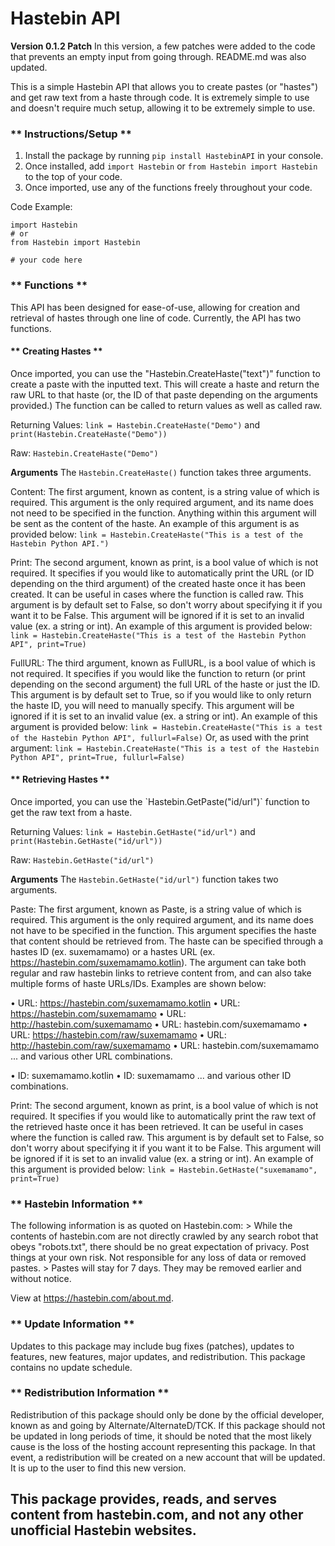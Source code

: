 # Hastebin API

__Version 0.1.2 Patch__
In this version, a few patches were added to the code that prevents an empty input from going through. README.md was also updated.

This is a simple Hastebin API that allows you to create pastes (or "hastes") and get raw text from a haste through code. It is extremely simple to use and doesn't require much setup, allowing it to be extremely simple to use.

<h3>** Instructions/Setup **</h3>

1. Install the package by running `pip install HastebinAPI` in your console.
2. Once installed, add `import Hastebin` or `from Hastebin import Hastebin` to the top of your code.
3. Once imported, use any of the functions freely throughout your code.

Code Example:
```
import Hastebin
# or
from Hastebin import Hastebin

# your code here
```

<h3>** Functions **</h3>

This API has been designed for ease-of-use, allowing for creation and retrieval of hastes through one line of code. Currently, the API has two functions.

<h4>** Creating Hastes **</h4>
Once imported, you can use the "Hastebin.CreateHaste("text")" function to create a paste with the inputted text. This will create a haste and return the raw URL to that haste (or, the ID of that paste depending on the arguments provided.) The function can be called to return values as well as called raw.

Returning Values:
`link = Hastebin.CreateHaste("Demo")` and `print(Hastebin.CreateHaste("Demo"))`

Raw:
`Hastebin.CreateHaste("Demo")`

__Arguments__
The `Hastebin.CreateHaste()` function takes three arguments. 

Content:
The first argument, known as content, is a string value of which is required. This argument is the only required argument, and its name does not need to be specified in the function. Anything within this argument will be sent as the content of the haste. An example of this argument is as provided below:
`link = Hastebin.CreateHaste("This is a test of the Hastebin Python API.")`

Print:
The second argument, known as print, is a bool value of which is not required. It specifies if you would like to automatically print the URL (or ID depending on the third argument) of the created haste once it has been created. It can be useful in cases where the function is called raw. This argument is by default set to False, so don't worry about specifying it if you want it to be False. This argument will be ignored if it is set to an invalid value (ex. a string or int). An example of this argument is provided below:
`link = Hastebin.CreateHaste("This is a test of the Hastebin Python API", print=True)`

FullURL:
The third argument, known as FullURL, is a bool value of which is not required. It specifies if you would like the function to return (or print depending on the second argument) the full URL of the haste or just the ID. This argument is by default set to True, so if you would like to only return the haste ID, you will need to manually specify. This argument will be ignored if it is set to an invalid value (ex. a string or int). An example of this argument is provided below:
`link = Hastebin.CreateHaste("This is a test of the Hastebin Python API", fullurl=False)`
Or, as used with the print argument:
`link = Hastebin.CreateHaste("This is a test of the Hastebin Python API", print=True, fullurl=False)`

<h4> ** Retrieving Hastes ** </h4>
Once imported, you can use the `Hastebin.GetPaste("id/url")` function to get the raw text from a haste.

Returning Values:
`link = Hastebin.GetHaste("id/url")` and `print(Hastebin.GetHaste("id/url"))`

Raw:
`Hastebin.GetHaste("id/url")`

__Arguments__
The `Hastebin.GetHaste("id/url")` function takes two arguments.

Paste:
The first argument, known as Paste, is a string value of which is required. This argument is the only required argument, and its name does not have to be specified in the function. This argument specifies the haste that content should be retrieved from. The haste can be specified through a hastes ID (ex. suxemamamo) or a hastes URL (ex. https://hastebin.com/suxemamamo.kotlin). The argument can take both regular and raw hastebin links to retrieve content from, and can also take multiple forms of haste URLs/IDs. Examples are shown below:

• URL: https://hastebin.com/suxemamamo.kotlin
• URL: https://hastebin.com/suxemamamo
• URL: http://hastebin.com/suxemamamo
• URL: hastebin.com/suxemamamo
• URL: https://hastebin.com/raw/suxemamamo
• URL: http://hastebin.com/raw/suxemamamo
• URL: hastebin.com/suxemamamo
... and various other URL combinations.

• ID: suxemamamo.kotlin
• ID: suxemamamo
... and various other ID combinations.

Print:
The second argument, known as print, is a bool value of which is not required. It specifies if you would like to automatically print the raw text of the retrieved haste once it has been retrieved. It can be useful in cases where the function is called raw. This argument is by default set to False, so don't worry about specifying it if you want it to be False. This argument will be ignored if it is set to an invalid value (ex. a string or int). An example of this argument is provided below:
`link = Hastebin.GetHaste("suxemamamo", print=True)`

<h3> ** Hastebin Information ** </h3>
The following information is as quoted on Hastebin.com:
> While the contents of hastebin.com are not directly crawled by any search robot that obeys "robots.txt", there should be no great expectation of privacy. Post things at your own risk. Not responsible for any loss of data or removed pastes.
> Pastes will stay for 7 days. They may be removed earlier and without notice.

View at https://hastebin.com/about.md.

<h3> ** Update Information ** </h3>
Updates to this package may include bug fixes (patches), updates to features, new features, major updates, and redistribution. This package contains no update schedule.

<h3> ** Redistribution Information ** </h3>
Redistribution of this package should only be done by the official developer, known as and going by Alternate/AlternateD/TCK. If this package should not be updated in long periods of time, it should be noted that the most likely cause is the loss of the hosting account representing this package. In that event, a redistribution will be created on a new account that will be updated. It is up to the user to find this new version.



<h2>This package provides, reads, and serves content from hastebin.com, and not any other unofficial Hastebin websites.</h2>